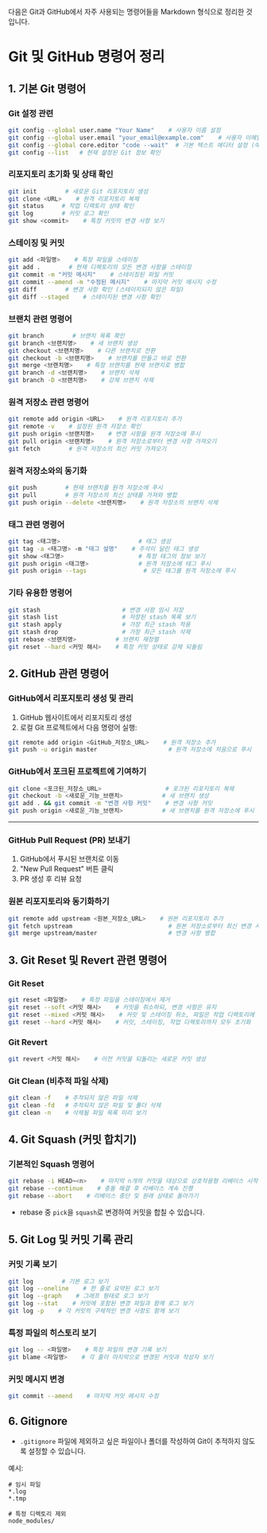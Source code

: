 다음은 Git과 GitHub에서 자주 사용되는 명령어들을 Markdown 형식으로 정리한 것입니다.


# Git 및 GitHub 명령어 정리

## 1. 기본 Git 명령어

### Git 설정 관련

```bash
git config --global user.name "Your Name"    # 사용자 이름 설정
git config --global user.email "your_email@example.com"    # 사용자 이메일 설정
git config --global core.editor "code --wait"  # 기본 텍스트 에디터 설정 (예: VSCode)
git config --list   # 현재 설정된 Git 정보 확인
```

### 리포지토리 초기화 및 상태 확인

```bash
git init        # 새로운 Git 리포지토리 생성
git clone <URL>    # 원격 리포지토리 복제
git status     # 작업 디렉토리 상태 확인
git log        # 커밋 로그 확인
git show <commit>    # 특정 커밋의 변경 사항 보기
```

### 스테이징 및 커밋

```bash
git add <파일명>    # 특정 파일을 스테이징
git add .        # 현재 디렉토리의 모든 변경 사항을 스테이징
git commit -m "커밋 메시지"    # 스테이징된 파일 커밋
git commit --amend -m "수정된 메시지"    # 마지막 커밋 메시지 수정
git diff        # 변경 사항 확인 (스테이지되지 않은 파일)
git diff --staged    # 스테이지된 변경 사항 확인
```

### 브랜치 관련 명령어

```bash
git branch        # 브랜치 목록 확인
git branch <브랜치명>    # 새 브랜치 생성
git checkout <브랜치명>    # 다른 브랜치로 전환
git checkout -b <브랜치명>    # 브랜치를 만들고 바로 전환
git merge <브랜치명>    # 특정 브랜치를 현재 브랜치로 병합
git branch -d <브랜치명>    # 브랜치 삭제
git branch -D <브랜치명>    # 강제 브랜치 삭제
```

### 원격 저장소 관련 명령어

```bash
git remote add origin <URL>    # 원격 리포지토리 추가
git remote -v    # 설정된 원격 저장소 확인
git push origin <브랜치명>    # 변경 사항을 원격 저장소에 푸시
git pull origin <브랜치명>    # 원격 저장소로부터 변경 사항 가져오기
git fetch        # 원격 저장소의 최신 커밋 가져오기
```

### 원격 저장소와의 동기화

```bash
git push        # 현재 브랜치를 원격 저장소에 푸시
git pull        # 원격 저장소의 최신 상태를 가져와 병합
git push origin --delete <브랜치명>    # 원격 저장소의 브랜치 삭제
```

### 태그 관련 명령어

```bash
git tag <태그명>                      # 태그 생성
git tag -a <태그명> -m "태그 설명"    # 주석이 달린 태그 생성
git show <태그명>                     # 특정 태그의 정보 보기
git push origin <태그명>              # 원격 저장소에 태그 푸시
git push origin --tags                # 모든 태그를 원격 저장소에 푸시
```

### 기타 유용한 명령어

```bash
git stash                       # 변경 사항 임시 저장
git stash list                  # 저장된 stash 목록 보기
git stash apply                 # 가장 최근 stash 적용
git stash drop                  # 가장 최근 stash 삭제
git rebase <브랜치명>           # 브랜치 재정렬
git reset --hard <커밋 해시>    # 특정 커밋 상태로 강제 되돌림
```

## 2. GitHub 관련 명령어

### GitHub에서 리포지토리 생성 및 관리

1. GitHub 웹사이트에서 리포지토리 생성
2. 로컬 Git 프로젝트에서 다음 명령어 실행:
```bash
git remote add origin <GitHub_저장소_URL>    # 원격 저장소 추가
git push -u origin master                    # 원격 저장소에 처음으로 푸시
```

### GitHub에서 포크된 프로젝트에 기여하기

```bash
git clone <포크된_저장소_URL>                  # 포크된 리포지토리 복제
git checkout -b <새로운_기능_브랜치>           # 새 브랜치 생성
git add . && git commit -m "변경 사항 커밋"    # 변경 사항 커밋
git push origin <새로운_기능_브랜치>           # 새 브랜치를 원격 저장소에 푸시
```
---

### GitHub Pull Request (PR) 보내기

1. GitHub에서 푸시된 브랜치로 이동
2. "New Pull Request" 버튼 클릭
3. PR 생성 후 리뷰 요청

### 원본 리포지토리와 동기화하기

```bash
git remote add upstream <원본_저장소_URL>    # 원본 리포지토리 추가
git fetch upstream                           # 원본 저장소로부터 최신 변경 사항 가져오기
git merge upstream/master                    # 변경 사항 병합
```

## 3. Git Reset 및 Revert 관련 명령어

### Git Reset

```bash
git reset <파일명>    # 특정 파일을 스테이징에서 제거
git reset --soft <커밋 해시>    # 커밋을 취소하되, 변경 사항은 유지
git reset --mixed <커밋 해시>    # 커밋 및 스테이징 취소, 파일은 작업 디렉토리에 남김
git reset --hard <커밋 해시>    # 커밋, 스테이징, 작업 디렉토리까지 모두 초기화
```

### Git Revert

```bash
git revert <커밋 해시>    # 이전 커밋을 되돌리는 새로운 커밋 생성
```

### Git Clean (비추적 파일 삭제)

```bash
git clean -f    # 추적되지 않은 파일 삭제
git clean -fd   # 추적되지 않은 파일 및 폴더 삭제
git clean -n    # 삭제될 파일 목록 미리 보기
```

## 4. Git Squash (커밋 합치기)

### 기본적인 Squash 명령어

```bash
git rebase -i HEAD~<n>    # 마지막 n개의 커밋을 대상으로 상호작용형 리베이스 시작
git rebase --continue    # 충돌 해결 후 리베이스 계속 진행
git rebase --abort    # 리베이스 중단 및 원래 상태로 돌아가기
```

- rebase 중 `pick`을 `squash`로 변경하여 커밋을 합칠 수 있습니다.

## 5. Git Log 및 커밋 기록 관리

### 커밋 기록 보기

```bash
git log        # 기본 로그 보기
git log --oneline    # 한 줄로 요약된 로그 보기
git log --graph    # 그래프 형태로 로그 보기
git log --stat    # 커밋에 포함된 변경 파일과 함께 로그 보기
git log -p    # 각 커밋의 구체적인 변경 사항도 함께 보기
```

### 특정 파일의 히스토리 보기

```bash
git log -- <파일명>    # 특정 파일의 변경 기록 보기
git blame <파일명>    # 각 줄이 마지막으로 변경된 커밋과 작성자 보기
```

### 커밋 메시지 변경

```bash
git commit --amend    # 마지막 커밋 메시지 수정
```

## 6. Gitignore

- `.gitignore` 파일에 제외하고 싶은 파일이나 폴더를 작성하여 Git이 추적하지 않도록 설정할 수 있습니다.
  
예시:
```
# 임시 파일
*.log
*.tmp

# 특정 디렉토리 제외
node_modules/
```

